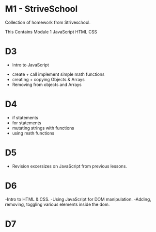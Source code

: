# M1 - StriveSchool
 Collection of homework from Striveschool.

 This Contains Module 1 JavaScript HTML CSS

# D3
* Intro to JavaScript
- create + call  implement simple math functions 
- creating + copying Objects & Arrays
- Removing from objects and Arrays

# D4
- if statements
- for statements
- mutating strings with functions
- using math functions

# D5
- Revision excersizes on JavaScript from previous lessons.

# D6
-Intro to HTML & CSS. 
-Using JavaScript for DOM manipulation.
-Adding, removing, toggling various elements inside the dom.

# D7
